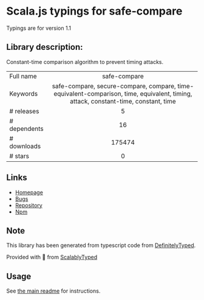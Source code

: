 
# Scala.js typings for safe-compare

Typings are for version 1.1

## Library description:
Constant-time comparison algorithm to prevent timing attacks.

|                    |                 |
| ------------------ | :-------------: |
| Full name          | safe-compare |
| Keywords           | safe-compare, secure-compare, compare, time-equivalent-comparison, time, equivalent, timing, attack, constant-time, constant, time |
| # releases         | 5 |
| # dependents       | 16 |
| # downloads        | 175474 |
| # stars            | 0 |

## Links
- [Homepage](https://github.com/Bruce17/safe-compare#readme)
- [Bugs](https://github.com/Bruce17/safe-compare/issues)
- [Repository](https://github.com/Bruce17/safe-compare)
- [Npm](https://www.npmjs.com/package/safe-compare)
    


## Note
This library has been generated from typescript code from [DefinitelyTyped](https://definitelytyped.org).

Provided with :purple_heart: from [ScalablyTyped](https://github.com/oyvindberg/ScalablyTyped)

## Usage
See [the main readme](../../readme.md) for instructions.


